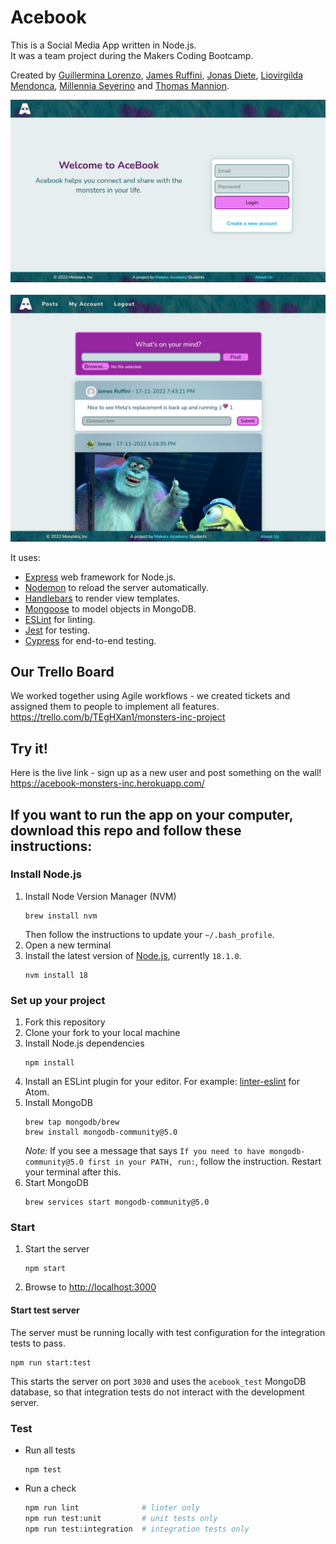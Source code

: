 # Acebook

This is a Social Media App written in Node.js.  
It was a team project during the Makers Coding Bootcamp.   

Created by [Guillermina Lorenzo](https://github.com/GuillerminaLorenzo), [James Ruffini](https://github.com/iniffur), [Jonas Diete](https://github.com/jonas-diete), [Liovirgilda Mendonca](https://github.com/liovirgildam), [Millennia Severino](https://github.com/MillieKS) and [Thomas Mannion](https://github.com/TomMannion).

<img src="./public/images/screenshot1.jpg" alt="login screen" width="700"/>
<br><br>
<img src="./public/images/screenshot2.jpg" alt="home screen" width="700"/>

It uses:

- [Express](https://expressjs.com/) web framework for Node.js.
- [Nodemon](https://nodemon.io/) to reload the server automatically.
- [Handlebars](https://handlebarsjs.com/) to render view templates.
- [Mongoose](https://mongoosejs.com) to model objects in MongoDB.
- [ESLint](https://eslint.org) for linting.
- [Jest](https://jestjs.io/) for testing.
- [Cypress](https://www.cypress.io/) for end-to-end testing.

## Our Trello Board

We worked together using Agile workflows - we created tickets and assigned them to people to implement all features.  
https://trello.com/b/TEgHXan1/monsters-inc-project

## Try it!
Here is the live link - sign up as a new user and post something on the wall!  
https://acebook-monsters-inc.herokuapp.com/

## If you want to run the app on your computer, download this repo and follow these instructions:

### Install Node.js

1. Install Node Version Manager (NVM)
   ```
   brew install nvm
   ```
   Then follow the instructions to update your `~/.bash_profile`.
2. Open a new terminal
3. Install the latest version of [Node.js](https://nodejs.org/en/), currently `18.1.0`.
   ```
   nvm install 18
   ```

### Set up your project

1. Fork this repository
2. Clone your fork to your local machine
3. Install Node.js dependencies
   ```
   npm install
   ```
4. Install an ESLint plugin for your editor. For example: [linter-eslint](https://github.com/AtomLinter/linter-eslint) for Atom.
5. Install MongoDB
   ```
   brew tap mongodb/brew
   brew install mongodb-community@5.0
   ```
   *Note:* If you see a message that says `If you need to have mongodb-community@5.0 first in your PATH, run:`, follow the instruction. Restart your terminal after this.
6. Start MongoDB
   ```
   brew services start mongodb-community@5.0
   ```

### Start

1. Start the server
   ```
   npm start
   ```
2. Browse to [http://localhost:3000](http://localhost:3000)

#### Start test server

The server must be running locally with test configuration for the
integration tests to pass.

```
npm run start:test
```

This starts the server on port `3030` and uses the `acebook_test` MongoDB database,
so that integration tests do not interact with the development server.

### Test

- Run all tests
  ```
  npm test
  ```
- Run a check
  ```bash
  npm run lint              # linter only
  npm run test:unit         # unit tests only
  npm run test:integration  # integration tests only
  ```
